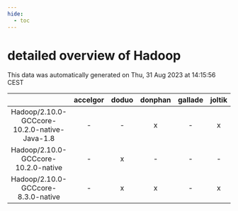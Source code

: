 ```yaml
---
hide:
  - toc
---
```


detailed overview of Hadoop
===========================


This data was automatically generated on Thu, 31 Aug 2023 at 14:15:56 CEST  

| |accelgor|doduo|donphan|gallade|joltik|skitty|swalot|victini|
| :---: | :---: | :---: | :---: | :---: | :---: | :---: | :---: | :---: |
|Hadoop/2.10.0-GCCcore-10.2.0-native-Java-1.8|-|-|x|-|x|-|-|-|
|Hadoop/2.10.0-GCCcore-10.2.0-native|-|x|-|-|-|-|x|-|
|Hadoop/2.10.0-GCCcore-8.3.0-native|-|x|x|-|x|x|-|x|
